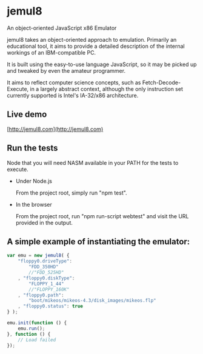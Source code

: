 jemul8
======

An object-oriented JavaScript x86 Emulator

jemul8 takes an object-oriented approach to emulation. Primarily an educational tool, it aims to provide
a detailed description of the internal workings of an IBM-compatible PC.

It is built using the easy-to-use language JavaScript, so it may be picked up and tweaked by even
the amateur programmer.

It aims to reflect computer science concepts, such as Fetch-Decode-Execute, in a largely abstract context,
although the only instruction set currently supported is Intel's IA-32/x86 architecture.

Live demo
---------

[http://jemul8.com](http://jemul8.com)

Run the tests
-------------

Node that you will need NASM available in your PATH for the tests to execute.

- Under Node.js

    From the project root, simply run "npm test".

- In the browser

    From the project root, run "npm run-script webtest" and visit the URL provided in the output.

A simple example of instantiating the emulator:
-----------------------------------------------

```javascript
var emu = new jemul8( {
    "floppy0.driveType":
        "FDD_350HD"
        //"FDD_525HD"
    , "floppy0.diskType":
        "FLOPPY_1_44"
        //"FLOPPY_160K"
    , "floppy0.path":
        "boot/mikeos/mikeos-4.3/disk_images/mikeos.flp"
    , "floppy0.status": true
} );

emu.init(function () {
    emu.run();
}, function () {
    // Load failed
});
```
